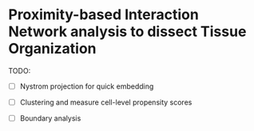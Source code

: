 # Proximity-based Interaction Network analysis to dissect Tissue Organization



TODO:

* [ ] Nystrom projection for quick embedding

* [ ] Clustering and measure cell-level propensity scores

* [ ] Boundary analysis

